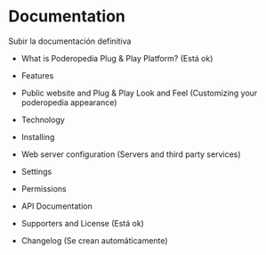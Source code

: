 Documentation
=============

Subir la documentación definitiva


* What is Poderopedia Plug & Play Platform? (Está ok)

* Features

* Public website and Plug & Play Look and Feel (Customizing your poderopedia appearance)

* Technology

* Installing

* Web server configuration (Servers and third party services)

* Settings 

* Permissions

* API Documentation

* Supporters and License (Está ok)

* Changelog (Se crean automáticamente)
